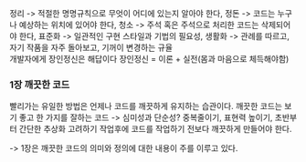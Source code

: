 정리 -> 적절한 명명규칙으로 무엇이 어디에 있는지 알아야 한다, 
정돈 -> 코드는 누구나 예상하는 위치에 있어야 한다, 
청소 -> 주석 혹은 주석으로 처리한 코드는 삭제되어야 한다, 
표준화 -> 일관적인 구현 스타일과 기법의 필요성, 
생활화 -> 관례를 따르고, 자기 작품을 자주 돌아보고, 기꺼이 변경하는 규율
<br>
개발자에게 장인정신은 해답이다
장인정신 = 이론 + 실전(몸과 마음으로 체득해야함)

### 1장 깨끗한 코드
빨리가는 유일한 방법은 언제나 코드를 깨끗하게 유지하는 습관이다.
깨끗한 코드는 보기 좋고 한 가지를 잘하는 코드 -> 심미성과 단순성?
중복줄이기, 표현력 높이기, 초반부터 간단한 추상화 고려하기
작업후에 코드를 작업하기 전보다 깨끗하게 만들어야 한다.

-> 1장은 깨끗한 코드의 의미와 정의에 대한 내용이 주를 이루고 있다.
